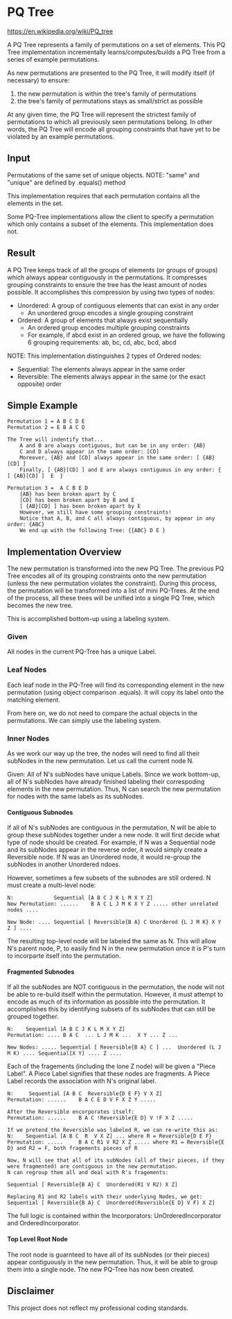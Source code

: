 # PQ Tree
https://en.wikipedia.org/wiki/PQ_tree

A PQ Tree represents a family of permutations on a set of elements.
This PQ Tree implementation incrementally learns/computes/builds a PQ Tree from a series of example permutations.

As new permutations are presented to the PQ Tree, it will modify itself (if necessary) to ensure:
1. the new permutation is within the tree's family of permutations
2. the tree's family of permutations stays as small/strict as possible

At any given time, the PQ Tree will represent the strictest family of permutations to which all previously seen permutations belong.
In other words, the PQ Tree will encode all grouping constraints that have yet to be violated by an example permutations.

## Input
Permutations of the same set of unique objects.
NOTE: "same" and "unique" are defined by .equals() method

This implementation requires that each permutation contains all the elements in the set.

Some PQ-Tree implementations allow the client to specify a permutation which only contains a subset of the elements.
This implementation does not.

## Result
A PQ Tree keeps track of all the groups of elements (or groups of groups) which always appear contiguously in the permutations.
It compresses grouping constraints to ensure the tree has the least amount of nodes possible. It accomplishes this compression by using two types of nodes:
- Unordered: A group of contiguous elements that can exist in any order
    - An unordered group encodes a single grouping constraint
- Ordered: A group of elements that always exist sequentially
    - An ordered group encodes multiple grouping constraints
    - For example, if abcd exist in an ordered group, we have the following 6 grouping requirements: ab, bc, cd, abc, bcd, abcd

NOTE: This implementation distinguishes 2 types of Ordered nodes:
- Sequential: The elements always appear in the same order
- Reversible: The elements always appear in the same (or the exact opposite) order

## Simple Example

    Permutation 1 = A B C D E
    Permutation 2 = E B A C D

    The Tree will indentify that...
        A and B are always contiguous, but can be in any order: {AB}
        C and D always appear in the same order: [CD]
        Moreover, {AB} and [CD] always appear in the same order: [ {AB}[CD] ]
        Finally, [ {AB}[CD] ] and E are always contiguous in any order: {  [ {AB}[CD] ]  E  }

    Permutation 3 =  A C B E D
        {AB} has been broken apart by C
        [CD] has been broken apart by B and E
        [ {AB}[CD] ] has been broken apart by E
        However, we still have some grouping constraints!
        Notice that A, B, and C all always contiguous, by appear in any order: {ABC}
        We end up with the following Tree: {{ABC} D E }
        
## Implementation Overview
The new permutation is transformed into the new PQ Tree. The previous PQ Tree encodes all of its grouping constraints onto the new permutation (unless the new permutation violates the constraint). During this process, the permutation will be transformed into a list of mini PQ-Trees. At the end of the process, all these trees will be unified into a single PQ Tree, which becomes the new tree.

This is accomplished bottom-up using a labeling system.

### Given
All nodes in the current PQ-Tree has a unique Label.

### Leaf Nodes
Each leaf node in the PQ-Tree will find its corresponding element in the new permutation (using object comparison .equals). It will copy its label onto the matching element.

From here on, we do not need to compare the actual objects in the permutations. We can simply use the labeling system.

### Inner Nodes
As we work our way up the tree, the nodes will need to find all their subNodes in the new permutation. Let us call the current node N. 

Given: All of N's subNodes have unique Labels.
Since we work bottom-up, all of N's subNodes have already finished labeling their correspoding elements in the new permutation. Thus, N can search the new permutation for nodes with the same labels as its subNodes.

#### Contiguous Subnodes
If all of N's subNodes are contiguous in the permutation, N will be able to group these subNodes together under a new node. It will first decide what type of node should be created. For example, if N was a Sequential node and its subNodes appear in the reverse order, it would simply create a Reversible node. If N was an Unordered node, it would re-group the subNodes in another Unordered ndoes.

However, sometimes a few subsets of the subnodes are still ordered. N must create a multi-level node:

    N:             Sequential [A B C J K L M X Y Z]
    New Permutation: ......    B A C L J M K X Y Z ..... other unrelated nodes ....
    
    New Node: .... Sequential [ Reversible{B A} C Unordered {L J M K} X Y Z ] ....
    
The resulting top-level node will be labeled the same as N. This will allow N's parent node, P, to easily find N in the new permutation once it is P's turn to incorparte itself into the permutation.

#### Fragmented Subnodes
If all the subNodes are NOT contiguous in the permutation, the node will not be able to re-build itself within the permutation. However, it must attempt to encode as much of its information as possible into the permutation. It accomplishes this by identifying subsets of its subNodes that can still be grouped together.
    
    N:    Sequential [A B C J K L M X Y Z]
    Permutation: .... B A C  ... L J M K ...  X Y ... Z ...
    
    New Nodes: ..... Sequential [ Reversible{B A} C ] ...  Unordered (L J M K) .... Sequential[X Y] .... Z ....

Each of the fragements (including the lone Z node) will be given a "Piece Label". A Piece Label signifies that these nodes are fragments. A Piece Label records the association with N's original label. 

    N:     Sequential [A B C  Reversible{D E F} V X Z]
    Permutation: ......    B A C E D V F X Z Y .....
    
    After the Reversible encorporates itself:
    Permutation: ......    B A C !Reversible{E D} V !F X Z .....
    
    If we pretend the Reversible was labeled R, we can re-write this as:
    N:    Sequential [A B C  R  V X Z] ... where R = Reversible{D E F}
    Permutation: .....     B A C R1 V R2 X Z ..... where R1 = Reversible{E D} and R2 = F, both fragements pieces of R
    
    Now, N will see that all of its subNodes (all of their pieces, if they were fragmented) are contiguous in the new permutation.
    N can regroup them all and deal with R's fragements:
    
    Sequential [ Reversible{B A} C  Unordered(R1 V R2) X Z]
    
    Replacing R1 and R2 labels with their underlying Nodes, we get:
    Sequential [ Reversible{B A} C  Unordered(Reversible{E D} V F) X Z]
    
The full logic is contained within the Incorporators: UnOrderedIncorporator and OrderedIncorporator.
    
#### Top Level Root Node
The root node is guarnteed to have all of its subNodes (or their pieces) appear contiguously in the new permutation. Thus, it will be able to group them into a single node. The new PQ-Tree has now been created.

## Disclaimer
This project does not reflect my professional coding standards.
